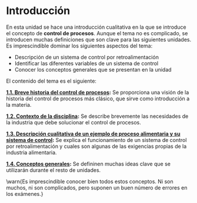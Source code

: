 # Introducción

En esta unidad se hace una introducción cualitativa en la que se introduce el concepto de **control de procesos**. Aunque el tema no es complicado, se introducen muchas definiciones que son clave para las siguientes unidades. Es imprescindible dominar los siguientes aspectos del tema:

- Descripción de un sistema de control por retroalimentación
- Identificar las diferentes variables de un sistema de control
- Conocer los conceptos generales que se presentan en la unidad

El contenido del tema es el siguiente:

**[1.1. Breve historia del control de procesos](/Unidad01/1_historia):** Se proporciona una visión de la historia del control de procesos más clásico, que sirve como introducción a la materia.

**[1.2. Contexto de la disciplina](/Unidad01/2_contexto):** Se describe brevemente las necesidades de la industria que debe solucionar el control de procesos.

**[1.3. Descripción cualitativa de un ejemplo de proceso alimentaria y su sistema de control](/Unidad01/3_descripción):** Se explica el funcionamiento de un sistema de control por retroalimentación y cuales son algunas de las exigencias propias de la industria alimentaria.

**[1.4. Conceptos generales](/Unidad01/4_conceptos):** Se defininen muchas ideas clave que se utilizarán durante el resto de unidades.

\warn{Es imprescindible conocer bien todos estos conceptos. Ni son muchos, ni son complicados, pero suponen un buen número de errores en los exámenes.}